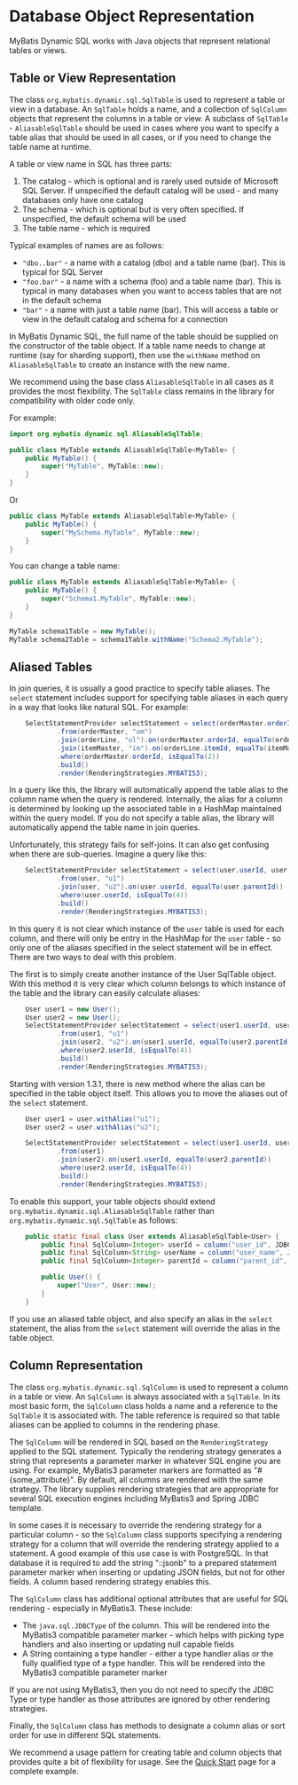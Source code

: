 # Database Object Representation
MyBatis Dynamic SQL works with Java objects that represent relational tables or views.

## Table or View Representation

The class `org.mybatis.dynamic.sql.SqlTable` is used to represent a table or view in a database. An `SqlTable` holds a
name, and a collection of `SqlColumn` objects that represent the columns in a table or view. A subclass of `SqlTable` -
`AliasableSqlTable` should be used in cases where you want to specify a table alias that should be used in all cases,
or if you need to change the table name at runtime.

A table or view name in SQL has three parts:

1. The catalog - which is optional and is rarely used outside of Microsoft SQL Server. If unspecified the default
   catalog will be used - and many databases only have one catalog
2. The schema - which is optional but is very often specified. If unspecified, the default schema will be used
3. The table name - which is required

Typical examples of names are as follows:

- `"dbo..bar"` - a name with a catalog (dbo) and a table name (bar). This is typical for SQL Server
- `"foo.bar"` - a name with a schema (foo) and a table name (bar). This is typical in many databases when you want to
  access tables that are not in the default schema
- `"bar"` - a name with just a table name (bar). This will access a table or view in the default catalog and schema for
  a connection

In MyBatis Dynamic SQL, the full name of the table should be supplied on the constructor of the table object.
If a table name needs to change at runtime (say for sharding support), then use the `withName` method on
`AliasableSqlTable` to create an instance with the new name.

We recommend using the base class `AliasableSqlTable` in all cases as it provides the most flexibility. The
`SqlTable` class remains in the library for compatibility with older code only.

For example:

```java
import org.mybatis.dynamic.sql.AliasableSqlTable;

public class MyTable extends AliasableSqlTable<MyTable> {
    public MyTable() {
        super("MyTable", MyTable::new);
    }
}
```

Or

```java
public class MyTable extends AliasableSqlTable<MyTable> {
    public MyTable() {
        super("MySchema.MyTable", MyTable::new);
    }
}
```

You can change a table name:

```java
public class MyTable extends AliasableSqlTable<MyTable> {
    public MyTable() {
        super("Schema1.MyTable", MyTable::new);
    }
}

MyTable schema1Table = new MyTable();
MyTable schema2Table = schema1Table.withName("Schema2.MyTable");
```

## Aliased Tables

In join queries, it is usually a good practice to specify table aliases. The `select` statement includes
support for specifying table aliases in each query in a way that looks like natural SQL. For example:

```java
    SelectStatementProvider selectStatement = select(orderMaster.orderId, orderDate, orderLine.lineNumber, itemMaster.description, orderLine.quantity)
            .from(orderMaster, "om")
            .join(orderLine, "ol").on(orderMaster.orderId, equalTo(orderLine.orderId))
            .join(itemMaster, "im").on(orderLine.itemId, equalTo(itemMaster.itemId))
            .where(orderMaster.orderId, isEqualTo(2))
            .build()
            .render(RenderingStrategies.MYBATIS3);
```

In a query like this, the library will automatically append the table alias to the column name when the query is rendered.
Internally, the alias for a column is determined by looking up the associated table in a HashMap maintained within the
query model. If you do not specify a table alias, the library will automatically append the table name in join queries.

Unfortunately, this strategy fails for self-joins. It can also get confusing when there are sub-queries. Imagine a
query like this:

```java
    SelectStatementProvider selectStatement = select(user.userId, user.userName, user.parentId)
            .from(user, "u1")
            .join(user, "u2").on(user.userId, equalTo(user.parentId))
            .where(user.userId, isEqualTo(4))
            .build()
            .render(RenderingStrategies.MYBATIS3);
```

In this query it is not clear which instance of the `user` table is used for each column, and there will only be entry in the
HashMap for the `user` table - so only one of the aliases specified in the select statement will be in effect.
There are two ways to deal with this problem.

The first is to simply create another instance of the User SqlTable object. With this method it is very clear which column
belongs to which instance of the table and the library can easily calculate aliases:

```java
    User user1 = new User();
    User user2 = new User();
    SelectStatementProvider selectStatement = select(user1.userId, user1.userName, user1.parentId)
            .from(user1, "u1")
            .join(user2, "u2").on(user1.userId, equalTo(user2.parentId))
            .where(user2.userId, isEqualTo(4))
            .build()
            .render(RenderingStrategies.MYBATIS3);
```

Starting with version 1.3.1, there is new method where the alias can be specified in the table object itself. This allows
you to move the aliases out of the `select` statement.

```java
    User user1 = user.withAlias("u1");
    User user2 = user.withAlias("u2");

    SelectStatementProvider selectStatement = select(user1.userId, user1.userName, user1.parentId)
            .from(user1)
            .join(user2).on(user1.userId, equalTo(user2.parentId))
            .where(user2.userId, isEqualTo(4))
            .build()
            .render(RenderingStrategies.MYBATIS3);
```

To enable this support, your table objects should extend `org.mybatis.dynamic.sql.AliasableSqlTable` rather than
`org.mybatis.dynamic.sql.SqlTable` as follows:

```java
    public static final class User extends AliasableSqlTable<User> {
        public final SqlColumn<Integer> userId = column("user_id", JDBCType.INTEGER);
        public final SqlColumn<String> userName = column("user_name", JDBCType.VARCHAR);
        public final SqlColumn<Integer> parentId = column("parent_id", JDBCType.INTEGER);

        public User() {
            super("User", User::new);
        }
    }
```

If you use an aliased table object, and also specify an alias in the `select` statement, the alias from the `select`
statement will override the alias in the table object.

## Column Representation

The class `org.mybatis.dynamic.sql.SqlColumn` is used to represent a column in a table or view. An `SqlColumn` is always
associated with a `SqlTable`. In its most basic form, the `SqlColumn` class holds a name and a reference to the
`SqlTable` it is associated with. The table reference is required so that table aliases can be applied to columns in the
rendering phase.

The `SqlColumn` will be rendered in SQL based on the `RenderingStrategy` applied to the SQL statement. Typically the
rendering strategy generates a string that represents a parameter marker in whatever SQL engine you are using. For
example, MyBatis3 parameter markers are formatted as "#{some_attribute}". By default, all columns are rendered with the
same strategy. The library supplies rendering strategies that are appropriate for several SQL execution engines
including MyBatis3 and Spring JDBC template.

In some cases it is necessary to override the rendering strategy for a particular column - so the `SqlColumn` class
supports specifying a rendering strategy for a column that will override the rendering strategy applied to a statement.
A good example of this use case is with PostgreSQL. In that database it is required to add the string "::jsonb" to a
prepared statement parameter marker when inserting or updating JSON fields, but not for other fields. A column based
rendering strategy enables this.

The `SqlColumn` class has additional optional attributes that are useful for SQL rendering - especially in MyBatis3.
These include:

* The `java.sql.JDBCType` of the column. This will be rendered into the MyBatis3 compatible parameter marker - which
  helps with picking type handlers and also inserting or updating null capable fields
* A String containing a type handler - either a type handler alias or the fully qualified type of a type handler. This
  will be rendered into the MyBatis3 compatible parameter marker

If you are not using MyBatis3, then you do not need to specify the JDBC Type or type handler as those attributes are
ignored by other rendering strategies.

Finally, the `SqlColumn` class has methods to designate a column alias or sort order for use in different SQL
statements.

We recommend a usage pattern for creating table and column objects that provides quite a bit of flexibility for usage.
See the [Quick Start](quickStart.html) page for a complete example.
